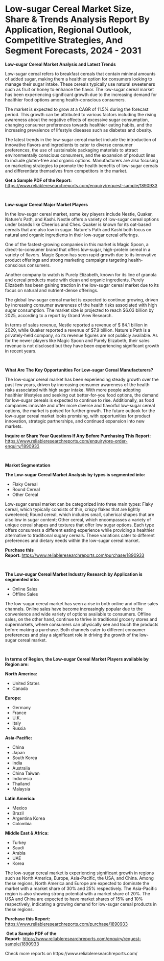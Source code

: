 <p><h1>Low-sugar Cereal Market Size, Share & Trends Analysis Report By Application, Regional Outlook, Competitive Strategies, And Segment Forecasts, 2024 - 2031</h1></p><p><strong>Low-sugar Cereal Market Analysis and Latest Trends</strong></p>
<p><p>Low-sugar cereal refers to breakfast cereals that contain minimal amounts of added sugar, making them a healthier option for consumers looking to manage their sugar intake. These cereals typically use natural sweeteners such as fruit or honey to enhance the flavor. The low-sugar cereal market has been experiencing significant growth due to the increasing demand for healthier food options among health-conscious consumers. </p><p>The market is expected to grow at a CAGR of 11.5% during the forecast period. This growth can be attributed to various factors including the rising awareness about the negative effects of excessive sugar consumption, changing consumer preferences towards healthier eating habits, and the increasing prevalence of lifestyle diseases such as diabetes and obesity.</p><p>The latest trends in the low-sugar cereal market include the introduction of innovative flavors and ingredients to cater to diverse consumer preferences, the use of sustainable packaging materials to attract environmentally conscious consumers, and the expansion of product lines to include gluten-free and organic options. Manufacturers are also focusing on marketing strategies to promote the health benefits of low-sugar cereals and differentiate themselves from competitors in the market.</p></p>
<p><strong>Get a Sample PDF of the Report:&nbsp;</strong> <a href="https://www.reliableresearchreports.com/enquiry/request-sample/1890933">https://www.reliableresearchreports.com/enquiry/request-sample/1890933</a></p>
<p>&nbsp;</p>
<p><strong>Low-sugar Cereal Major Market Players</strong></p>
<p><p>In the low-sugar cereal market, some key players include Nestle, Quaker, Nature's Path, and Kashi. Nestle offers a variety of low-sugar cereal options under brands like Cheerios and Chex. Quaker is known for its oat-based cereals that are also low in sugar. Nature's Path and Kashi both focus on natural and organic ingredients in their low-sugar cereal offerings.</p><p>One of the fastest-growing companies in this market is Magic Spoon, a direct-to-consumer brand that offers low-sugar, high-protein cereal in a variety of flavors. Magic Spoon has seen rapid growth due to its innovative product offerings and strong marketing campaigns targeting health-conscious consumers.</p><p>Another company to watch is Purely Elizabeth, known for its line of granola and cereal products made with clean and organic ingredients. Purely Elizabeth has been gaining traction in the low-sugar cereal market due to its focus on natural and nutrient-dense offerings.</p><p>The global low-sugar cereal market is expected to continue growing, driven by increasing consumer awareness of the health risks associated with high sugar consumption. The market size is projected to reach $6.03 billion by 2025, according to a report by Grand View Research.</p><p>In terms of sales revenue, Nestle reported a revenue of $ 84.1 billion in 2020, while Quaker reported a revenue of $7.9 billion. Nature's Path is a privately-held company, so its revenue figures are not publicly available. As for the newer players like Magic Spoon and Purely Elizabeth, their sales revenue is not disclosed but they have been experiencing significant growth in recent years.</p></p>
<p>&nbsp;</p>
<p><strong>What Are The Key Opportunities For Low-sugar Cereal Manufacturers?</strong></p>
<p><p>The low-sugar cereal market has been experiencing steady growth over the past few years, driven by increasing consumer awareness of the health risks associated with high sugar intake. With more people adopting healthier lifestyles and seeking out better-for-you food options, the demand for low-sugar cereals is expected to continue to rise. Additionally, as food companies innovate and offer more diverse and flavorful low-sugar cereal options, the market is poised for further growth. The future outlook for the low-sugar cereal market looks promising, with opportunities for product innovation, strategic partnerships, and continued expansion into new markets.</p></p>
<p><strong>Inquire or Share Your Questions If Any Before Purchasing This Report:</strong> <a href="https://www.reliableresearchreports.com/enquiry/pre-order-enquiry/1890933">https://www.reliableresearchreports.com/enquiry/pre-order-enquiry/1890933</a></p>
<p>&nbsp;</p>
<p><strong>Market Segmentation</strong></p>
<p><strong>The Low-sugar Cereal Market Analysis by types is segmented into:</strong></p>
<p><ul><li>Flaky Cereal</li><li>Round Cereal</li><li>Other Cereal</li></ul></p>
<p><p>Low-sugar cereal market can be categorized into three main types: Flaky cereal, which typically consists of thin, crispy flakes that are lightly sweetened; Round cereal, which includes small, spherical shapes that are also low in sugar content; Other cereal, which encompasses a variety of unique cereal shapes and textures that offer low sugar options. Each type offers consumers a different eating experience while providing a healthier alternative to traditional sugary cereals. These variations cater to different preferences and dietary needs within the low-sugar cereal market.</p></p>
<p><strong>Purchase this Report:&nbsp;</strong><a href="https://www.reliableresearchreports.com/purchase/1890933">https://www.reliableresearchreports.com/purchase/1890933</a></p>
<p>&nbsp;</p>
<p><strong>The Low-sugar Cereal Market Industry Research by Application is segmented into:</strong></p>
<p><ul><li>Online Sales</li><li>Offline Sales</li></ul></p>
<p><p>The low-sugar cereal market has seen a rise in both online and offline sales channels. Online sales have become increasingly popular due to the convenience and wide variety of options available to consumers. Offline sales, on the other hand, continue to thrive in traditional grocery stores and supermarkets, where consumers can physically see and touch the products before making a purchase. Both channels cater to different consumer preferences and play a significant role in driving the growth of the low-sugar cereal market.</p></p>
<p>&nbsp;</p>
<p><strong>In terms of Region, the Low-sugar Cereal Market Players available by Region are:</strong></p>
<p>
    <p> <strong> North America: </strong>
        <ul>
            <li>United States</li>
            <li>Canada</li>
        </ul>
        </p> 
    <p> <strong> Europe: </strong>
        <ul>
            <li>Germany</li>
            <li>France</li>
            <li>U.K.</li>
            <li>Italy</li>
            <li>Russia</li>
        </ul>
        </p> 
    <p> <strong> Asia-Pacific: </strong>
        <ul>
            <li>China</li>
            <li>Japan</li>
            <li>South Korea</li>
            <li>India</li>
            <li>Australia</li>
            <li>China Taiwan</li>
            <li>Indonesia</li>
            <li>Thailand</li>
            <li>Malaysia</li>
        </ul>
        </p> 
    <p> <strong> Latin America: </strong>
        <ul>
            <li>Mexico</li>
            <li>Brazil</li>
            <li>Argentina Korea</li>
            <li>Colombia</li>
        </ul>
        </p> 
    <p> <strong> Middle East & Africa: </strong>
        <ul>
            <li>Turkey</li>
            <li>Saudi</li>
            <li>Arabia</li>
            <li>UAE</li>
            <li>Korea</li>
        </ul>
    </p>
    </p>
<p><p>The low-sugar cereal market is experiencing significant growth in regions such as North America, Europe, Asia-Pacific, the USA, and China. Among these regions, North America and Europe are expected to dominate the market with a market share of 30% and 25% respectively. The Asia-Pacific region is also showing strong potential with a market share of 20%. The USA and China are expected to have market shares of 15% and 10% respectively, indicating a growing demand for low-sugar cereal products in these regions.</p></p>
<p><strong>Purchase this Report: </strong><a href="https://www.reliableresearchreports.com/purchase/1890933">https://www.reliableresearchreports.com/purchase/1890933</a></p>
<p>&nbsp;<strong>Get a Sample PDF of the Report:&nbsp;&nbsp;</strong><a href="https://www.reliableresearchreports.com/enquiry/request-sample/1890933">https://www.reliableresearchreports.com/enquiry/request-sample/1890933</a></p>
<p><strong></strong></p>
<p>Check more reports on https://www.reliableresearchreports.com/</p>